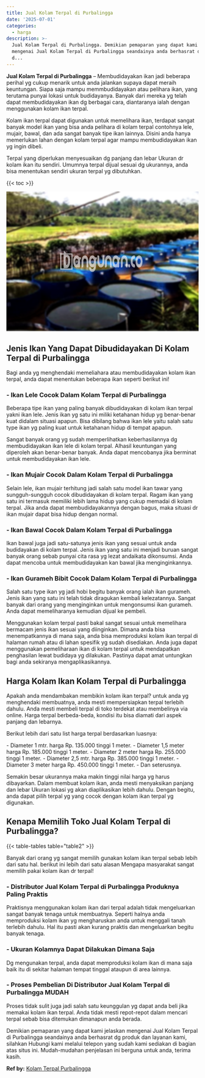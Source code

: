 ```yaml
---
title: Jual Kolam Terpal di Purbalingga
date: '2025-07-01'
categories:
  - harga
description: >-
  Jual Kolam Terpal di Purbalingga. Demikian pemaparan yang dapat kami jelaskan
  mengenai Jual Kolam Terpal di Purbalingga seandainya anda berhasrat dg produk
  d...
---
```


**Jual Kolam Terpal di Purbalingga** – Membudidayakan ikan jadi beberapa perihal yg cukup menarik untuk anda jalankan supaya dapat meraih keuntungan. Siapa saja mampu memmbudidayakan atau pelihara ikan, yang terutama punyai lokasi untuk budidayanya. Banyak dari mereka yg telah dapat membudidayakan ikan dg berbagai cara, diantaranya ialah dengan menggunakan kolam ikan terpal.

Kolam ikan terpal dapat digunakan untuk memelihara ikan, terdapat sangat banyak model ikan yang bisa anda pelihara di kolam terpal contohnya lele, mujair, bawal, dan ada sangat banyak tipe ikan lainnya. Disini anda hanya memerlukan lahan dengan kolam terpal agar mampu membudidayakan ikan yg ingin dibeli.

Terpal yang diperlukan menyesuaikan dg panjang dan lebar Ukuran dr kolam ikan itu sendiri. Umumnya terpal dijual sesuai dg ukurannya, anda bisa menentukan sendiri ukuran terpal yg dibutuhkan.

{{< toc >}}

![Jual Kolam Terpal di Purbalingga](/images/jual-kolam-terpal-08.png)

## Jenis Ikan Yang Dapat Dibudidayakan Di Kolam Terpal di Purbalingga

Bagi anda yg menghendaki memeliahara atau membudidayakan kolam ikan terpal, anda dapat menentukan beberapa ikan seperti berikut ini!

### \- Ikan Lele Cocok Dalam Kolam Terpal di Purbalingga

Beberapa tipe ikan yang paling banyak dibudidayakan di kolam ikan terpal yakni ikan lele. Jenis ikan yg satu ini miliki ketahanan hidup yg benar-benar kuat didalam situasi apapun. Bisa dibilang bahwa ikan lele yaitu salah satu type ikan yg paling kuat untuk ketahanan hidup di tempat apapun.

Sangat banyak orang yg sudah memperlihatkan keberhasilannya dg membudidayakan ikan lele di kolam terpal. Alhasil keuntungan yang diperoleh akan benar-benar banyak. Anda dapat mencobanya jika berminat untuk membudidayakan ikan lele.

### \- Ikan Mujair Cocok Dalam Kolam Terpal di Purbalingga

Selain lele, ikan mujair terhitung jadi salah satu model ikan tawar yang sungguh-sungguh cocok dibudidayakan di kolam terpal. Ragam ikan yang satu ini termasuk memiliki lebih lama hidup yang cukup memadai di kolam terpal. Jika anda dapat membudidayakannya dengan bagus, maka situasi dr ikan mujair dapat bisa hidup dengan normal.

### \- Ikan Bawal Cocok Dalam Kolam Terpal di Purbalingga

Ikan bawal juga jadi satu-satunya jenis ikan yang sesuai untuk anda budidayakan di kolam terpal. Jenis ikan yang satu ini menjadi buruan sangat banyak orang sebab punyai cita rasa yg lezat andaikata dikonsumsi. Anda dapat mencoba untuk membudidayakan kan bawal jika menginginkannya.

### \- Ikan Gurameh Bibit Cocok Dalam Kolam Terpal di Purbalingga

Salah satu type ikan yg jadi hobi begitu banyak orang ialah ikan gurameh. Jenis ikan yang satu ini telah tidak diragukan kembali kelezatannya. Sangat banyak dari orang yang menginginkan untuk mengonsumsi ikan gurameh. Anda dapat memeliharanya kemudian dijual ke pembeli.

Menggunakan kolam terpal pasti bakal sangat sesuai untuk memelihara bermacam jenis ikan sesuai yang diinginkan. Dimana anda bisa menempatkannya di mana saja, anda bisa memproduksi kolam ikan terpal di halaman rumah atau di lahan spesifik yg sudah disediakan. Anda juga dapat menggunakan pemeliharaan ikan di kolam terpal untuk mendapatkan penghasilan lewat budidaya yg dilakukan. Pastinya dapat amat untungkan bagi anda sekiranya mengaplikasikannya.

## Harga Kolam Ikan Kolam Terpal di Purbalingga

Apakah anda mendambakan membikin kolam ikan terpal? untuk anda yg menghendaki membuatnya, anda mesti mempersiapkan terpal terlebih dahulu. Anda mesti membeli terpal di toko terdekat atau membelinya via online. Harga terpal berbeda-beda, kondisi itu bisa diamati dari aspek panjang dan lebarnya.

Berikut lebih dari satu list harga terpal berdasarkan luasnya:

\- Diameter 1 mtr. harga Rp. 135.000 tinggi 1 meter. - Diameter 1,5 meter harga Rp. 185.000 tinggi 1 meter. - Diameter 2 meter harga Rp. 255.000 tinggi 1 meter. - Diameter 2,5 mtr. harga Rp. 385.000 tinggi 1 meter. - Diameter 3 meter harga Rp. 450.000 tinggi 1 meter. - Dan seterusnya.

Semakin besar ukurannya maka makin tinggi nilai harga yg harus dibayarkan. Dalam membuat kolam ikan, anda mesti menyaksikan panjang dan lebar Ukuran lokasi yg akan diaplikasikan lebih dahulu. Dengan begitu, anda dapat pilih terpal yg yang cocok dengan kolam ikan terpal yg digunakan.

## Kenapa Memilih Toko Jual Kolam Terpal di Purbalingga?

{{< table-tables table="table2" >}}

Banyak dari orang yg sangat memilih gunakan kolam ikan terpal sebab lebih dari satu hal. berikut ini lebih dari satu alasan Mengapa masyarakat sangat memilih pakai kolam ikan dr terpal!

### \- Distributor Jual Kolam Terpal di Purbalingga Produknya Paling Praktis

Praktisnya menggunakan kolam ikan dari terpal adalah tidak mengeluarkan sangat banyak tenaga untuk membuatnya. Seperti halnya anda memproduksi kolam ikan yg mengharuskan anda untuk menggali tanah terlebih dahulu. Hal itu pasti akan kurang praktis dan mengeluarkan begitu banyak tenaga.

### \- Ukuran Kolamnya Dapat Dilakukan Dimana Saja

Dg mengunakan terpal, anda dapat memproduksi kolam ikan di mana saja baik itu di sekitar halaman tempat tinggal ataupun di area lainnya.

### \- Proses Pembelian Di Distributor Jual Kolam Terpal di Purbalingga MUDAH

Proses tidak sulit juga jadi salah satu keunggulan yg dapat anda beli jika memakai kolam ikan terpal. Anda tidak mesti repot-repot dalam mencari terpal sebab bisa ditemukan dimanapun anda berada.

Demikian pemaparan yang dapat kami jelaskan mengenai Jual Kolam Terpal di Purbalingga seandainya anda berhasrat dg produk dan layanan kami, silahkan Hubungi kami melalui telepon yang sudah kami sediakan di bagian atas situs ini. Mudah-mudahan penjelasan ini berguna untuk anda, terima kasih.

**Ref by:** [Kolam Terpal Purbalingga](https://id.wikipedia.org/wiki/Kolam)
